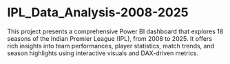 # IPL_Data_Analysis-2008-2025
This project presents a comprehensive Power BI dashboard that explores 18 seasons of the Indian Premier League (IPL), from 2008 to 2025. It offers rich insights into team performances, player statistics, match trends, and season highlights using interactive visuals and DAX-driven metrics.
